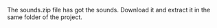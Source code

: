 The sounds.zip file has got the sounds.
Download it and extract it in the same folder of the project. 
